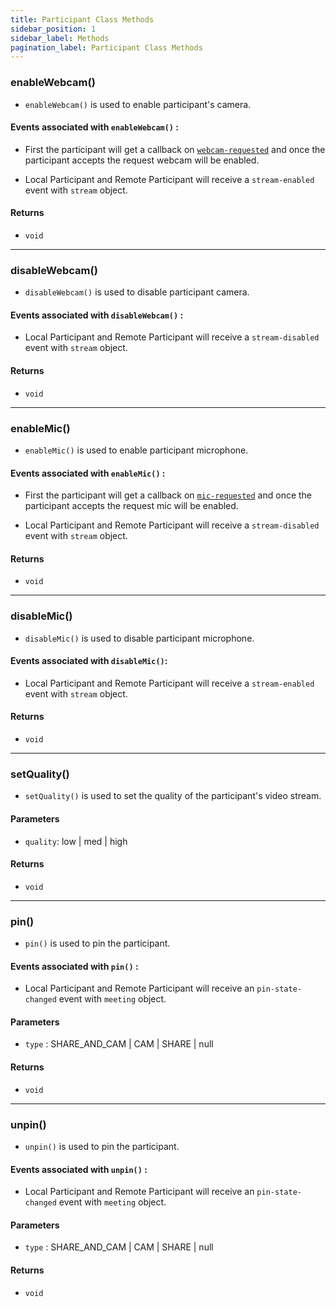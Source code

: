 ```yaml
---
title: Participant Class Methods
sidebar_position: 1
sidebar_label: Methods
pagination_label: Participant Class Methods
---
```


<div class="sdk-api-ref-only-h4">

### enableWebcam()

- `enableWebcam()` is used to enable participant's camera.

#### Events associated with `enableWebcam()` :

- First the participant will get a callback on [`webcam-requested`](../meeting-class/events#webcam-requested) and once the participant accepts the request webcam will be enabled.

- Local Participant and Remote Participant will receive a `stream-enabled` event with `stream` object.

#### Returns

- `void`

---

### disableWebcam()

- `disableWebcam()` is used to disable participant camera.

#### Events associated with `disableWebcam()` :

- Local Participant and Remote Participant will receive a `stream-disabled` event with `stream` object.

#### Returns

- `void`

---

### enableMic()

- `enableMic()` is used to enable participant microphone.

#### Events associated with `enableMic()` :

- First the participant will get a callback on [`mic-requested`](../meeting-class/events#mic-requested) and once the participant accepts the request mic will be enabled.

- Local Participant and Remote Participant will receive a `stream-disabled` event with `stream` object.

#### Returns

- `void`

---

### disableMic()

- `disableMic()` is used to disable participant microphone.

#### Events associated with `disableMic()`:

- Local Participant and Remote Participant will receive a `stream-enabled` event with `stream` object.

#### Returns

- `void`

---

### setQuality()

- `setQuality()` is used to set the quality of the participant's video stream.

#### Parameters

- `quality`: low | med | high

#### Returns

- `void`

---

### pin()

- `pin()` is used to pin the participant.

#### Events associated with `pin()` :

- Local Participant and Remote Participant will receive an `pin-state-changed` event with `meeting` object.

#### Parameters

- `type` : SHARE_AND_CAM | CAM | SHARE | null

#### Returns

- `void`

---

### unpin()

- `unpin()` is used to pin the participant.

#### Events associated with `unpin()` :

- Local Participant and Remote Participant will receive an `pin-state-changed` event with `meeting` object.

#### Parameters

- `type` : SHARE_AND_CAM | CAM | SHARE | null

#### Returns

- `void`

</div>
